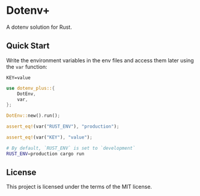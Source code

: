 # Dotenv+

A dotenv solution for Rust.

## Quick Start

Write the environment variables in the env files and access them later using the `var` function:

```
KEY=value
```

```rust
use dotenv_plus::{
    DotEnv,
    var,
};

DotEnv::new().run();

assert_eq!(var("RUST_ENV"), "production");

assert_eq!(var("KEY"), "value");
```

```sh
# By default, `RUST_ENV` is set to `development`
RUST_ENV=production cargo run
```

## License

This project is licensed under the terms of the MIT license.

